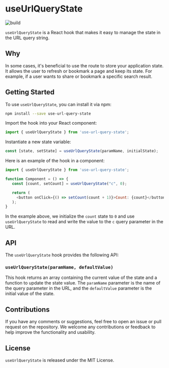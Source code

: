 # useUrlQueryState
![build](https://github.com/hpieterse/use-url-query-state/actions/workflows/build.yml/badge.svg)

`useUrlQueryState` is a React hook that makes it easy to manage the state in the URL query string.

## Why
In some cases, it's beneficial to use the route to store your application state. It allows the user to refresh or bookmark a page and keep its state. For example, if a user wants to share or bookmark a specific search result.

## Getting Started
To use `useUrlQueryState`, you can install it via npm:

```bash
npm install --save use-url-query-state
```

Import the hook into your React component:

```javascript
import { useUrlQueryState } from 'use-url-query-state';
```

Instantiate a new state variable:
```javascript
const [state, setState] = useUrlQueryState(paramName, initialState);
```

Here is an example of the hook in a component:

```javascript
import { useUrlQueryState } from 'use-url-query-state';

function Component = () => {
   const [count, setCount] = useUrlQueryState("c", 0);

   return (
     <button onClick={() => setCount(count + 1)}>Count: {count}</button>
   );
}
```

In the example above, we initialize the `count` state to `0` and use `useUrlQueryState` to read and write the value to the `c` query parameter in the URL.

## API

The `useUrlQueryState` hook provides the following API:

### `useUrlQueryState(paramName, defaultValue)`

This hook returns an array containing the current value of the state and a function to update the state value. The `paramName` parameter is the name of the query parameter in the URL, and the `defaultValue` parameter is the initial value of the state.

## Contributions

If you have any comments or suggestions, feel free to open an issue or pull request on the repository. We welcome any contributions or feedback to help improve the functionality and usability.

## License
`useUrlQueryState` is released under the MIT License.